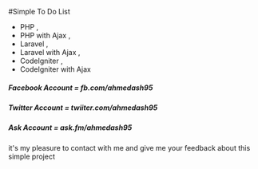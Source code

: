 #Simple To Do List

- PHP ,
- PHP with Ajax ,
- Laravel ,
- Laravel with Ajax ,
- CodeIgniter ,
- CodeIgniter with Ajax


##### Facebook Account = fb.com/ahmedash95
##### Twitter Account = twiiter.com/ahmedash95
##### Ask Account 	= ask.fm/ahmedash95

it's my pleasure to contact with me and give me your feedback about this simple project
